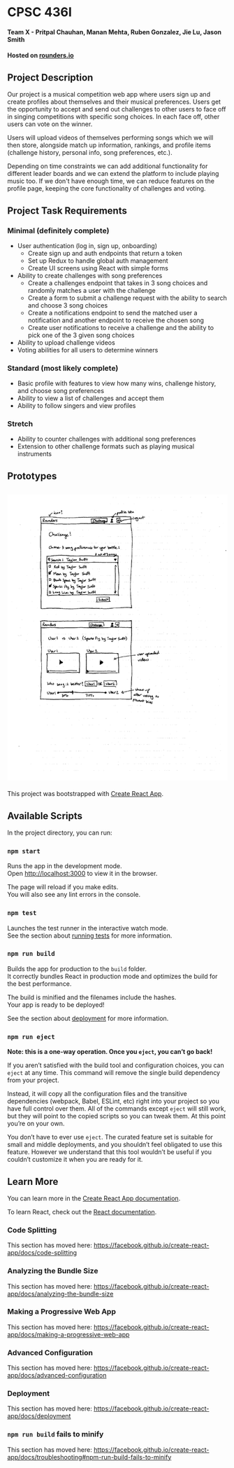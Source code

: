 # CPSC 436I
#### Team X - Pritpal Chauhan, Manan Mehta, Ruben Gonzalez, Jie Lu, Jason Smith
#### Hosted on [rounders.io](http://rounders.io/)

## Project Description
Our project is a musical competition web app where users sign up and create profiles about themselves and their musical preferences. Users get the opportunity to accept and send out challenges to other users to face off in singing competitions with specific song choices. In each face off, other users can vote on the winner. 

Users will upload videos of themselves performing songs which we will then store, alongside match up information, rankings, and profile items (challenge history, personal info, song preferences, etc.).

Depending on time constraints we can add additional functionality for different leader boards and we can extend the platform to include playing music too. If we don't have enough time, we can reduce features on the profile page, keeping the core functionality of challenges and voting.

## Project Task Requirements
### Minimal (definitely complete)
* User authentication (log in, sign up, onboarding)
  * Create sign up and auth endpoints that return a token
  * Set up Redux to handle global auth management
  * Create UI screens using React with simple forms
* Ability to create challenges with song preferences
  * Create a challenges endpoint that takes in 3 song choices and randomly matches a user with the challenge
  * Create a form to submit a challenge request with the ability to search and choose 3 song choices
  * Create a notifications endpoint to send the matched user a notification and another endpoint to receive the chosen song
  * Create user notifications to receive a challenge and the ability to pick one of the 3 given song choices
* Ability to upload challenge videos
* Voting abilities for all users to determine winners

### Standard (most likely complete)
* Basic profile with features to view how many wins, challenge history, and choose song preferences
* Ability to view a list of challenges and accept them
* Ability to follow singers and view profiles

### Stretch
* Ability to counter challenges with additional song preferences
* Extension to other challenge formats such as playing musical instruments

## Prototypes
![Prototypes](./prototypes.jpg)
---

This project was bootstrapped with [Create React App](https://github.com/facebook/create-react-app).

## Available Scripts

In the project directory, you can run:

### `npm start`

Runs the app in the development mode.<br />
Open [http://localhost:3000](http://localhost:3000) to view it in the browser.

The page will reload if you make edits.<br />
You will also see any lint errors in the console.

### `npm test`

Launches the test runner in the interactive watch mode.<br />
See the section about [running tests](https://facebook.github.io/create-react-app/docs/running-tests) for more information.

### `npm run build`

Builds the app for production to the `build` folder.<br />
It correctly bundles React in production mode and optimizes the build for the best performance.

The build is minified and the filenames include the hashes.<br />
Your app is ready to be deployed!

See the section about [deployment](https://facebook.github.io/create-react-app/docs/deployment) for more information.

### `npm run eject`

**Note: this is a one-way operation. Once you `eject`, you can’t go back!**

If you aren’t satisfied with the build tool and configuration choices, you can `eject` at any time. This command will remove the single build dependency from your project.

Instead, it will copy all the configuration files and the transitive dependencies (webpack, Babel, ESLint, etc) right into your project so you have full control over them. All of the commands except `eject` will still work, but they will point to the copied scripts so you can tweak them. At this point you’re on your own.

You don’t have to ever use `eject`. The curated feature set is suitable for small and middle deployments, and you shouldn’t feel obligated to use this feature. However we understand that this tool wouldn’t be useful if you couldn’t customize it when you are ready for it.

## Learn More

You can learn more in the [Create React App documentation](https://facebook.github.io/create-react-app/docs/getting-started).

To learn React, check out the [React documentation](https://reactjs.org/).

### Code Splitting

This section has moved here: https://facebook.github.io/create-react-app/docs/code-splitting

### Analyzing the Bundle Size

This section has moved here: https://facebook.github.io/create-react-app/docs/analyzing-the-bundle-size

### Making a Progressive Web App

This section has moved here: https://facebook.github.io/create-react-app/docs/making-a-progressive-web-app

### Advanced Configuration

This section has moved here: https://facebook.github.io/create-react-app/docs/advanced-configuration

### Deployment

This section has moved here: https://facebook.github.io/create-react-app/docs/deployment

### `npm run build` fails to minify

This section has moved here: https://facebook.github.io/create-react-app/docs/troubleshooting#npm-run-build-fails-to-minify
